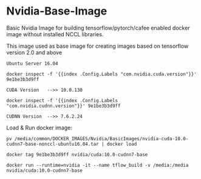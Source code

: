# Nvidia-Base-Image
Basic Nvidia Image for building tensorflow/pytorch/cafee enabled docker image without installed NCCL libraries.

This image used as base image for creating images based on tensorflow version 2.0 and above

```
Ubuntu Server 16.04

docker inspect -f '{{index .Config.Labels "com.nvidia.cuda.version"}}' 9e1be3b3d9ff

CUDA Version   -->> 10.0.130

docker inspect -f '{{index .Config.Labels "com.nvidia.cudnn.version"}}' 9e1be3b3d9ff

CUDNN Version  -->> 7.6.2.24

```

Load & Run docker image:

```
pv /media/common/DOCKER_IMAGES/Nvidia/BasicImages/nvidia-cuda-10.0-cudnn7-base-nonccl-ubuntu16.04.tar | docker load

docker tag 9e1be3b3d9ff nvidia/cuda:10.0-cudnn7-base

docker run --runtime=nvidia -it --name tflow_build -v /media:/media nvidia/cuda:10.0-cudnn7-base
```
